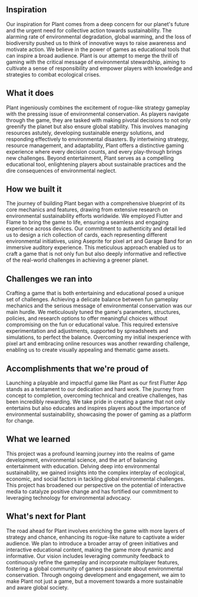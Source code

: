 ## Inspiration
Our inspiration for Plant comes from a deep concern for our planet's future and the urgent need for collective action towards sustainability. The alarming rate of environmental degradation, global warming, and the loss of biodiversity pushed us to think of innovative ways to raise awareness and motivate action. We believe in the power of games as educational tools that can inspire a broad audience. Plant is our attempt to merge the thrill of gaming with the critical message of environmental stewardship, aiming to cultivate a sense of responsibility and empower players with knowledge and strategies to combat ecological crises.

## What it does
Plant ingeniously combines the excitement of rogue-like strategy gameplay with the pressing issue of environmental conservation. As players navigate through the game, they are tasked with making pivotal decisions to not only greenify the planet but also ensure global stability. This involves managing resources astutely, developing sustainable energy solutions, and responding effectively to environmental disasters. By intertwining strategy, resource management, and adaptability, Plant offers a distinctive gaming experience where every decision counts, and every play-through brings new challenges. Beyond entertainment, Plant serves as a compelling educational tool, enlightening players about sustainable practices and the dire consequences of environmental neglect.

## How we built it
The journey of building Plant began with a comprehensive blueprint of its core mechanics and features, drawing from extensive research on environmental sustainability efforts worldwide. We employed Flutter and Flame to bring the game to life, ensuring a seamless and engaging experience across devices. Our commitment to authenticity and detail led us to design a rich collection of cards, each representing different environmental initiatives, using Aseprite for pixel art and Garage Band for an immersive auditory experience. This meticulous approach enabled us to craft a game that is not only fun but also deeply informative and reflective of the real-world challenges in achieving a greener planet.

## Challenges we ran into
Crafting a game that is both entertaining and educational posed a unique set of challenges. Achieving a delicate balance between fun gameplay mechanics and the serious message of environmental conservation was our main hurdle. We meticulously tuned the game's parameters, structures, policies, and research options to offer meaningful choices without compromising on the fun or educational value. This required extensive experimentation and adjustments, supported by spreadsheets and simulations, to perfect the balance. Overcoming my initial inexperience with pixel art and embracing online resources was another rewarding challenge, enabling us to create visually appealing and thematic game assets.

## Accomplishments that we're proud of
Launching a playable and impactful game like Plant as our first Flutter App stands as a testament to our dedication and hard work. The journey from concept to completion, overcoming technical and creative challenges, has been incredibly rewarding. We take pride in creating a game that not only entertains but also educates and inspires players about the importance of environmental sustainability, showcasing the power of gaming as a platform for change.

## What we learned
This project was a profound learning journey into the realms of game development, environmental science, and the art of balancing entertainment with education. Delving deep into environmental sustainability, we gained insights into the complex interplay of ecological, economic, and social factors in tackling global environmental challenges. This project has broadened our perspective on the potential of interactive media to catalyze positive change and has fortified our commitment to leveraging technology for environmental advocacy.

## What's next for Plant
The road ahead for Plant involves enriching the game with more layers of strategy and chance, enhancing its rogue-like nature to captivate a wider audience. We plan to introduce a broader array of green initiatives and interactive educational content, making the game more dynamic and informative. Our vision includes leveraging community feedback to continuously refine the gameplay and incorporate multiplayer features, fostering a global community of gamers passionate about environmental conservation. Through ongoing development and engagement, we aim to make Plant not just a game, but a movement towards a more sustainable and aware global society.
